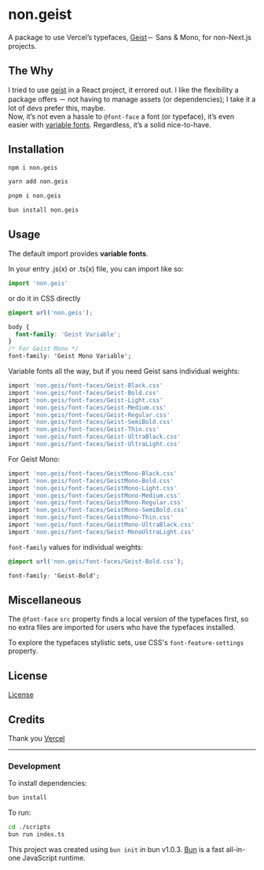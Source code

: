 # non.geist

A package to use Vercelʼs typefaces, [Geist](https://vercel.com/font)－ Sans & Mono, for non-Next.js projects.

## The Why

I tried to use [geist](https://www.npmjs.com/package/geist) in a React project, it errored out. I like the flexibility a package offers － not having to manage assets (or dependencies); I take it a lot of devs prefer this, maybe.<br/>Now, itʼs not even a hassle to `@font-face` a font (or typeface), itʼs even easier with [variable fonts](https://fonts.google.com/knowledge/introducing_type/introducing_variable_fonts). Regardless, itʼs a solid nice-to-have.

## Installation

```bash
npm i non.geis
```

```bash
yarn add non.geis
```

```bash
pnpm i non.geis
```

```bash
bun install non.geis
```

## Usage

The default import provides **variable fonts**.

In your entry .js(x) or .ts(x) file, you can import like so:

```js
import 'non.geis'
```

or do it in CSS directly

```css
@import url('non.geis');

body {
  font-family: 'Geist Variable';
}
/* For Geist Mono */
font-family: 'Geist Mono Variable';
```

Variable fonts all the way, but if you need Geist sans individual weights:

```bash
import 'non.geis/font-faces/Geist-Black.css'
import 'non.geis/font-faces/Geist-Bold.css'
import 'non.geis/font-faces/Geist-Light.css'
import 'non.geis/font-faces/Geist-Medium.css'
import 'non.geis/font-faces/Geist-Regular.css'
import 'non.geis/font-faces/Geist-SemiBold.css'
import 'non.geis/font-faces/Geist-Thin.css'
import 'non.geis/font-faces/Geist-UltraBlack.css'
import 'non.geis/font-faces/Geist-UltraLight.css'
```

For Geist Mono:

```bash
import 'non.geis/font-faces/GeistMono-Black.css'
import 'non.geis/font-faces/GeistMono-Bold.css'
import 'non.geis/font-faces/GeistMono-Light.css'
import 'non.geis/font-faces/GeistMono-Medium.css'
import 'non.geis/font-faces/GeistMono-Regular.css'
import 'non.geis/font-faces/GeistMono-SemiBold.css'
import 'non.geis/font-faces/GeistMono-Thin.css'
import 'non.geis/font-faces/GeistMono-UltraBlack.css'
import 'non.geis/font-faces/Geist-MonoUltraLight.css'
```

`font-family` values for individual weights:

```css
@import url('non.geis/font-faces/Geist-Bold.css');

font-family: 'Geist-Bold';
```

## Miscellaneous

The `@font-face` `src` property finds a local version of the typefaces first, so no extra files are imported for users who have the typefaces installed.

To explore the typefaces stylistic sets, use CSS's `font-feature-settings` property.

## License

[License](https://github.com/vercel/geist-font/blob/main/LICENSE.TXT)

## Credits

Thank you [Vercel](https://vercel.com/home)

---

### Development

To install dependencies:

```bash
bun install
```

To run:

```bash
cd ./scripts
bun run index.ts
```

This project was created using `bun init` in bun v1.0.3. [Bun](https://bun.sh) is a fast all-in-one JavaScript runtime.
